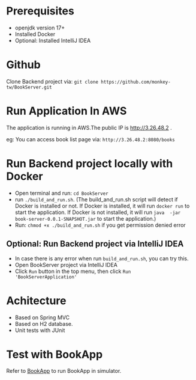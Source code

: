 # Prerequisites
- openjdk version 17+
- Installed Docker
- Optional: Installed IntelliJ IDEA

# Github
Clone Backend project via: `git clone https://github.com/monkey-tw/BookServer.git`

# Run Application In AWS
The application is running in AWS.The public IP is http://3.26.48.2 . 

eg: You can access book list page via: `http://3.26.48.2:8080/books`

# Run Backend project locally with Docker
- Open terminal and run: `cd BookServer`
- run `./build_and_run.sh`. (The build_and_run.sh script will detect if Docker is installed or not. If Docker is installed, it will run `docker run` to start the application. If Docker is not installed, it will run `java  -jar book-server-0.0.1-SNAPSHOT.jar` to start the application.)
- Run: `chmod +x ./build_and_run.sh` if you get permission denied error

## Optional: Run Backend project via IntelliJ IDEA
- In case there is any error when run `build_and_run.sh`, you can try this.
- Open BookServer project via IntelliJ IDEA
- Click `Run` button in the top menu, then click `Run 'BookServerApplication'`

# Achitecture
- Based on Spring MVC
- Based on H2 database.
- Unit tests with JUnit

# Test with BookApp
Refer to [BookApp](https://github.com/monkey-tw/BookApp.git) to run BookApp in simulator.
